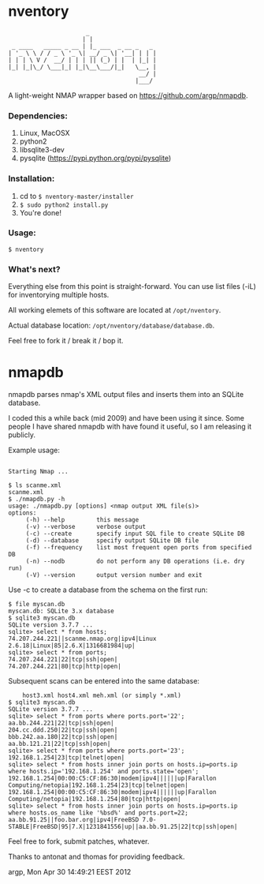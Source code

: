# nventory

```
                      _                   
                     | |                  
 _ ____   _____ _ __ | |_ ___  _ __ _   _ 
| '_ \ \ / / _ \ '_ \| __/ _ \| '__| | | |
| | | \ V /  __/ | | | || (_) | |  | |_| |
|_| |_|\_/ \___|_| |_|\__\___/|_|   \__, |
                                     __/ |
                                    |___/ 
```

A light-weight NMAP wrapper based on https://github.com/argp/nmapdb.

### Dependencies:
1. Linux, MacOSX
1. python2
2. libsqlite3-dev
3. pysqlite (https://pypi.python.org/pypi/pysqlite)

### Installation:

1. cd to `$ nventory-master/installer`
2. `$ sudo python2 install.py`
3. You're done!

### Usage:

`$ nventory`

### What's next?

Everything else from this point is straight-forward. You can use list files (-iL) for inventorying multiple hosts.

All working elemets of this software are located at `/opt/nventory`.

Actual database location: `/opt/nventory/database/database.db`.

Feel free to fork it / break it / bop it.

# nmapdb

nmapdb parses nmap's XML output files and inserts them into an SQLite database.

I coded this a while back (mid 2009) and have been using it since.  Some
people I have shared nmapdb with have found it useful, so I am releasing it
publicly.

Example usage:

```$ sudo nmap -A -oX scanme.xml scanme.nmap.org

Starting Nmap ...

$ ls scanme.xml
scanme.xml
$ ./nmapdb.py -h
usage: ./nmapdb.py [options] <nmap output XML file(s)>
options:
     (-h) --help         this message
     (-v) --verbose      verbose output
     (-c) --create       specify input SQL file to create SQLite DB
     (-d) --database     specify output SQLite DB file
     (-f) --frequency    list most frequent open ports from specified DB
     (-n) --nodb         do not perform any DB operations (i.e. dry run)
     (-V) --version      output version number and exit
```

Use -c to create a database from the schema on the first run:
```$ ./nmapdb.py -c nmapdb.sql -d myscan.db scanme.xml
$ file myscan.db
myscan.db: SQLite 3.x database
$ sqlite3 myscan.db
SQLite version 3.7.7 ...
sqlite> select * from hosts;
74.207.244.221||scanme.nmap.org|ipv4|Linux 2.6.18|Linux|85|2.6.X|1316681984|up|
sqlite> select * from ports;
74.207.244.221|22|tcp|ssh|open|
74.207.244.221|80|tcp|http|open|
```

Subsequent scans can be entered into the same database:

```$ ./nmapdb.py -d myscan.db bar.xml foo.xml host1.xml host2.xml \
    host3.xml host4.xml meh.xml (or simply *.xml)
$ sqlite3 myscan.db
SQLite version 3.7.7 ...
sqlite> select * from ports where ports.port='22';
aa.bb.244.221|22|tcp|ssh|open|
204.cc.ddd.250|22|tcp|ssh|open|
bbb.242.aa.180|22|tcp|ssh|open|
aa.bb.121.21|22|tcp|ssh|open|
sqlite> select * from ports where ports.port='23';
192.168.1.254|23|tcp|telnet|open|
sqlite> select * from hosts inner join ports on hosts.ip=ports.ip where hosts.ip='192.168.1.254' and ports.state='open';
192.168.1.254|00:00:C5:CF:86:30|modem|ipv4||||||up|Farallon Computing/netopia|192.168.1.254|23|tcp|telnet|open|
192.168.1.254|00:00:C5:CF:86:30|modem|ipv4||||||up|Farallon Computing/netopia|192.168.1.254|80|tcp|http|open|
sqlite> select * from hosts inner join ports on hosts.ip=ports.ip where hosts.os_name like '%bsd%' and ports.port=22;
aa.bb.91.25||foo.bar.org|ipv4|FreeBSD 7.0-STABLE|FreeBSD|95|7.X|1231841556|up||aa.bb.91.25|22|tcp|ssh|open|
```

Feel free to fork, submit patches, whatever.

Thanks to antonat and thomas for providing feedback.

argp, Mon Apr 30 14:49:21 EEST 2012


